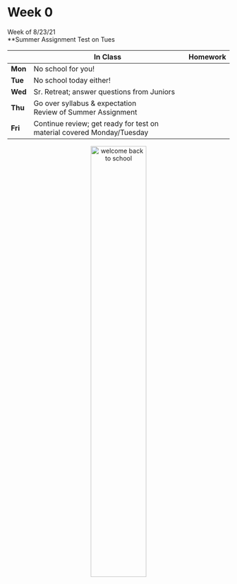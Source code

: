 # Week 0
  
Week of 8/23/21  
**Summer Assignment Test on Tues
  

  |       |In Class               |Homework   |
  |-------|---------              |---------  |
  |**Mon**|No school for you! | |
  |**Tue**|No school today either! | |
  |**Wed**|Sr. Retreat; answer questions from Juniors | |
  |**Thu**|Go over syllabus & expectation<br>Review of Summer Assignment | |
  |**Fri**|Continue review; get ready for test on material covered Monday/Tuesday | |

  <!-- Go to [Scratch](https://scratch.mit.edu) and sign up for an account. Make sure you remember your login information.  -->

<div style="text-align:center">
<img src="https://image.freepik.com/free-vector/back-school-design-with-yellow-background-vector_1142-4669.jpg" alt="welcome back to school" width="50%">
</div>